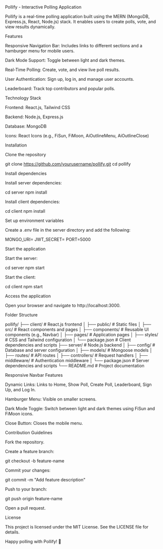 Pollify - Interactive Polling Application

Pollify is a real-time polling application built using the MERN (MongoDB, Express.js, React, Node.js) stack. It enables users to create polls, vote, and view results dynamically.

Features

Responsive Navigation Bar: Includes links to different sections and a hamburger menu for mobile users.

Dark Mode Support: Toggle between light and dark themes.

Real-Time Polling: Create, vote, and view live poll results.

User Authentication: Sign up, log in, and manage user accounts.

Leaderboard: Track top contributors and popular polls.

Technology Stack

Frontend: React.js, Tailwind CSS

Backend: Node.js, Express.js

Database: MongoDB

Icons: React Icons (e.g., FiSun, FiMoon, AiOutlineMenu, AiOutlineClose)

Installation

Clone the repository

git clone https://github.com/yourusername/pollify.git
cd pollify

Install dependencies

Install server dependencies:

cd server
npm install

Install client dependencies:

cd client
npm install

Set up environment variables

Create a .env file in the server directory and add the following:

MONGO_URI=<your-mongodb-connection-string>
JWT_SECRET=<your-secret-key>
PORT=5000

Start the application

Start the server:

cd server
npm start

Start the client:

cd client
npm start

Access the application

Open your browser and navigate to http://localhost:3000.

Folder Structure

pollify/
├── client/              # React.js frontend
│   ├── public/          # Static files
│   ├── src/             # React components and pages
│       ├── components/  # Reusable UI components (e.g., Navbar)
│       ├── pages/       # Application pages
│       ├── styles/      # CSS and Tailwind configuration
│   └── package.json     # Client dependencies and scripts
├── server/              # Node.js backend
│   ├── config/          # Database and server configuration
│   ├── models/          # Mongoose models
│   ├── routes/          # API routes
│   ├── controllers/     # Request handlers
│   ├── middleware/      # Authentication middleware
│   └── package.json     # Server dependencies and scripts
└── README.md            # Project documentation

Responsive Navbar Features

Dynamic Links: Links to Home, Show Poll, Create Poll, Leaderboard, Sign Up, and Log In.

Hamburger Menu: Visible on smaller screens.

Dark Mode Toggle: Switch between light and dark themes using FiSun and FiMoon icons.

Close Button: Closes the mobile menu.

Contribution Guidelines

Fork the repository.

Create a feature branch:

git checkout -b feature-name

Commit your changes:

git commit -m "Add feature description"

Push to your branch:

git push origin feature-name

Open a pull request.

License

This project is licensed under the MIT License. See the LICENSE file for details.

Happy polling with Pollify! 🚀
